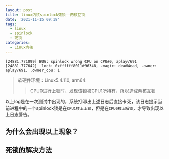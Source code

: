 ```yaml
---
layout: post
title: linux内核spinlock死锁——两核互锁
date: '2021-11-15 09:18'
tags:
  - linux
  - spinlock
  - 死锁
categories:
  - Linux内核
---
```


``` shell
[24881.771099] BUG: spinlock wrong CPU on CPU#0, aplay/691
[24881.777642]  lock: 0xffffff8011d96348, .magic: dead4ead, .owner: aplay/691, .owner_cpu: 1
```
>软硬件环境：Linux5.4.110, arm64
>> CPU0进行上锁时，发现该锁被CPU1所持有，所以造成两核互锁

<!--more-->

以上log是在一次测试中出现的，系统打印出上述日志后直接卡死，该日志提示当前进程中的一个spinlock锁是在`CPU1核上上锁`，但是在`CPU0核上解锁`，才导致出现以上日志警告。

## 为什么会出现以上现象？


## 死锁的解决方法
